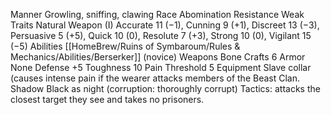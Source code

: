 Manner Growling, sniffing, clawing 
Race Abomination 
Resistance Weak 
Traits Natural Weapon (I) 
Accurate 11 (−1), Cunning 9 (+1), Discreet 13 (−3), Persuasive 5 (+5), Quick 10 (0), Resolute 7 (+3), Strong 10 (0), Vigilant 15 (−5) 
Abilities [[HomeBrew/Ruins of Symbaroum/Rules & Mechanics/Abilities/Berserker]] (novice) 
Weapons Bone Crafts 6 
Armor None 
Defense +5 
Toughness 10 Pain Threshold 5 
Equipment Slave collar (causes intense pain if the wearer attacks members of the Beast Clan. 
Shadow Black as night (corruption: thoroughly corrupt) 
Tactics: attacks the closest target they see and takes no prisoners.